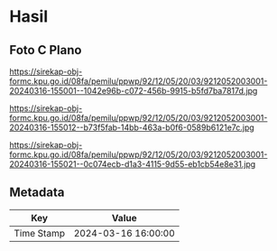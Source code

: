 # Hasil

## Foto C Plano

https://sirekap-obj-formc.kpu.go.id/08fa/pemilu/ppwp/92/12/05/20/03/9212052003001-20240316-155001--1042e96b-c072-456b-9915-b5fd7ba7817d.jpg

https://sirekap-obj-formc.kpu.go.id/08fa/pemilu/ppwp/92/12/05/20/03/9212052003001-20240316-155012--b73f5fab-14bb-463a-b0f6-0589b6121e7c.jpg

https://sirekap-obj-formc.kpu.go.id/08fa/pemilu/ppwp/92/12/05/20/03/9212052003001-20240316-155021--0c074ecb-d1a3-4115-9d55-eb1cb54e8e31.jpg


## Metadata

| Key        | Value               |
| ---------- | ------------------- |
| Time Stamp | 2024-03-16 16:00:00 |




